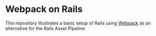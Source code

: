 # Webpack on Rails

This repository illustrates a basic setup of Rails using [Webpack](https://webpack.github.io/) as an alternative for the Rails Asset Pipeline.
